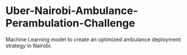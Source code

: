 # Uber-Nairobi-Ambulance-Perambulation-Challenge
Machine Learning model to create an optimized ambulance deployment strategy in Nairobi.
